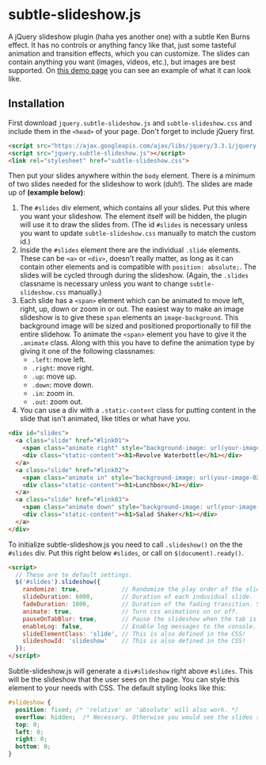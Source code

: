# subtle-slideshow.js

A jQuery slideshow plugin (haha yes another one) with a subtle Ken Burns effect. It has no controls or anything fancy like that, just some tasteful animation and transition effects, which you can customize. The slides can contain anything you want (images, videos, etc.), but images are best supported. On [this demo page](https://stijnvc.github.io/subtle-slideshow.js/) you can see an example of what it can look like.

## Installation

First download `jquery.subtle-slideshow.js` and `subtle-slideshow.css` and include them in the `<head>` of your page. Don't forget to include jQuery first.

```html
<script src="https://ajax.googleapis.com/ajax/libs/jquery/3.3.1/jquery.min.js"></script>
<script src="jquery.subtle-slideshow.js"></script>
<link rel="stylesheet" href="subtle-slideshow.css">
```

Then put your slides anywhere within the `body` element. There is a minimum of two slides needed for the slideshow to work (duh!). The slides are made up of **(example below)**:

1. The `#slides` div element, which contains all your slides. Put this where you want your slideshow. The element itself will be hidden, the plugin will use it to draw the slides from. (The id `#slides` is necessary unless you want to update `subtle-slideshow.css` manually to match the custom id.)
2. Inside the `#slides` element there are the individual `.slide` elements. These can be `<a>` or `<div>`, doesn't really matter, as long as it can contain other elements and is compatible with `position: absolute;`. The slides will be cycled through during the slideshow. (Again, the `.slides` classname is necessary unless you want to change `subtle-slideshow.css` manually.)
2. Each slide has a `<span>` element which can be animated to move left, right, up, down or zoom in or out. The easiest way to make an image slideshow is to give these `span` elements an `image-background`. This background image will be sized and positioned proportionally to fill the entire slidehow. To animate the `<span>` element you have to give it the `.animate` class. Along with this you have to define the animation type by giving it one of the following classnames:
   * `.left`: move left.
   * `.right`: move right.
   * `.up`: move up.
   * `.down`: move down.
   * `.in`: zoom in.
   * `.out`: zoom out.
4. You can use a div with a `.static-content` class for putting content in the slide that isn't animated, like titles or what have you.

```html
<div id="slides">
  <a class="slide" href="#link01">
    <span class="animate right" style="background-image: url(your-image-01.jpg)"></span>
    <div class="static-content"><h1>Revolve Waterbottle</h1></div>
  </a>
  <a class="slide" href="#link02">
    <span class="animate in" style="background-image: url(your-image-02.jpg)"></span>
    <div class="static-content"><h1>Lunchbox</h1></div>
  </a>
  <a class="slide" href="#link03">
    <span class="animate down" style="background-image: url(your-image-03.jpg)"></span>
    <div class="static-content"><h1>Salad Shaker</h1></div>
  </a>
</div>
```

To initialize subtle-slideshow.js you need to call `.slideshow()` on the the `#slides` div. Put this right below `#slides`, or call on `$(document).ready()`.

```html
<script>
  // These are te default settings.
  $('#slides').slideshow({
    randomize: true,            // Randomize the play order of the slides.
    slideDuration: 6000,        // Duration of each induvidual slide.
    fadeDuration: 1000,         // Duration of the fading transition. Should be shorter than slideDuration.
    animate: true,              // Turn css animations on or off.
    pauseOnTabBlur: true,       // Pause the slideshow when the tab is out of focus. This prevents glitches with setTimeout().
    enableLog: false,           // Enable log messages to the console. Useful for debugging.
    slideElementClass: 'slide', // This is also defined in the CSS!
    slideshowId: 'slideshow'    // This is also defined in the CSS!
  });
</script>
```

Subtle-slideshow.js will generate a `div#slideshow` right above `#slides`. This will be the slideshow that the user sees on the page. You can style this element to your needs with CSS. The default styling looks like this:

```css
#slideshow {
  position: fixed; /* 'relative' or 'absolute' will also work. */
  overflow: hidden;  /* Necessary. Otherwise you would see the slides sticking out the sides while being animated. */
  top: 0;
  left: 0;
  right: 0;
  bottom: 0;
}
```
